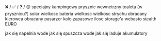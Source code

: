 
❌ / ✅ / ❓ / 🟡
speciajny kampingowy
prysznic wewnetrzny
toaleta (w prysznicu?)
solar wielkosc
bateria wielkosc
wielkosc strychu
obracany kierowca
obracany pasarzer
kolo zapasowe
ilosc storage'a
webasto
stealth
EURO

jak się napelnia wode
jak się spuszcza wode
jak się laduje akumulatory